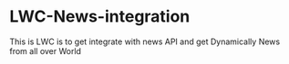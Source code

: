 # LWC-News-integration
This is LWC is to get integrate with news API and get Dynamically News from all over World  
